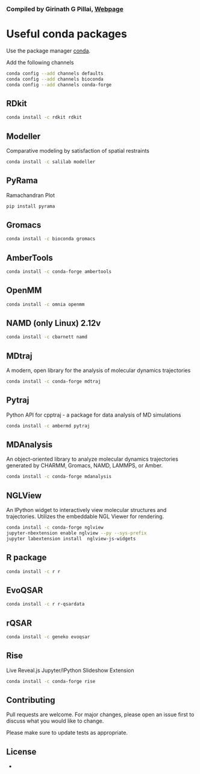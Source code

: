 ### Compiled by Girinath G Pillai, [Webpage](https://bit.ly/giribio20)

# Useful conda packages

Use the package manager [conda](https://www.anaconda.com/products/individual). 

Add the following channels

```bash
conda config --add channels defaults 
conda config --add channels bioconda 
conda config --add channels conda-forge
```

## RDkit

```bash
conda install -c rdkit rdkit
```

## Modeller

Comparative modeling by satisfaction of spatial restraints

```bash
conda install -c salilab modeller
```

## PyRama 

Ramachandran Plot

```bash
pip install pyrama
```

## Gromacs



```bash
conda install -c bioconda gromacs
```

## AmberTools



```bash
conda install -c conda-forge ambertools
```

## OpenMM



```bash
conda install -c omnia openmm
```

## NAMD (only Linux) 2.12v



```bash
conda install -c cbarnett namd
```

## MDtraj

A modern, open library for the analysis of molecular dynamics trajectories

```bash
conda install -c conda-forge mdtraj
```

## Pytraj

Python API for cpptraj - a package for data analysis of MD simulations

```bash
conda install -c ambermd pytraj
```

## MDAnalysis

An object-oriented library to analyze molecular dynamics trajectories generated by CHARMM, Gromacs, NAMD, LAMMPS, or Amber.

```bash
conda install -c conda-forge mdanalysis
```

## NGLView

An IPython widget to interactively view molecular structures and trajectories. Utilizes the embeddable NGL Viewer for rendering.

```bash
conda install -c conda-forge nglview
jupyter-nbextension enable nglview --py --sys-prefix
jupyter labextension install  nglview-js-widgets
```

## R package



```bash
conda install -c r r
```

## EvoQSAR



```bash
conda install -c r r-qsardata
```

## rQSAR



```bash
conda install -c geneko evoqsar
```

## Rise

Live Reveal.js Jupyter/IPython Slideshow Extension

```bash
conda install -c conda-forge rise
```

## Contributing
Pull requests are welcome. For major changes, please open an issue first to discuss what you would like to change.

Please make sure to update tests as appropriate.

## License
 - 

